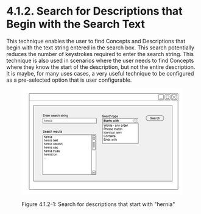 # 4.1.2. Search for Descriptions that Begin with the Search Text

This technique enables the user to find Concepts and Descriptions that begin with the text string entered in the search box. This search potentially reduces the number of keystrokes required to enter the search string. This technique is also used in scenarios where the user needs to find Concepts where they know the start of the description, but not the entire description. It is maybe, for many uses cases, a very useful technique to be configured as a pre-selected option that is user configurable. 

<figure><img src="../../images/52171310.png" alt="" title=""><figcaption><p>Figure 4.1.2-1: Search for descriptions that start with "hernia"</p></figcaption></figure>

